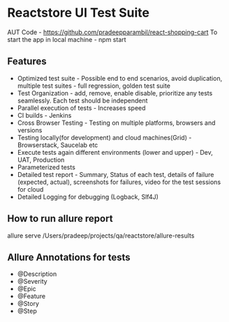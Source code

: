 # Reactstore UI Test Suite
AUT Code - https://github.com/pradeepparambil/react-shopping-cart
To start the app in local machine - npm start


## Features
* Optimized test suite - Possible end to end scenarios, avoid duplication, multiple test suites - full regression, golden test suite
* Test Organization - add, remove, enable disable, prioritize any tests seamlessly. Each test should be independent
* Parallel execution of tests - Increases speed
* CI builds - Jenkins
* Cross Browser Testing - Testing on multiple platforms, browsers and versions
* Testing locally(for development) and cloud machines(Grid) - Browserstack, Saucelab etc
* Execute tests again different environments (lower and upper) - Dev, UAT, Production 
* Parameterized tests
* Detailed test report - Summary, Status of each test, details of failure (expected, actual), screenshots for failures, video for the test sessions for cloud
* Detailed Logging for debugging (Logback, Slf4J)


## How to run allure report
allure serve /Users/pradeep/projects/qa/reactstore/allure-results

## Allure Annotations for tests
* @Description
* @Severity
* @Epic
* @Feature
* @Story
* @Step
